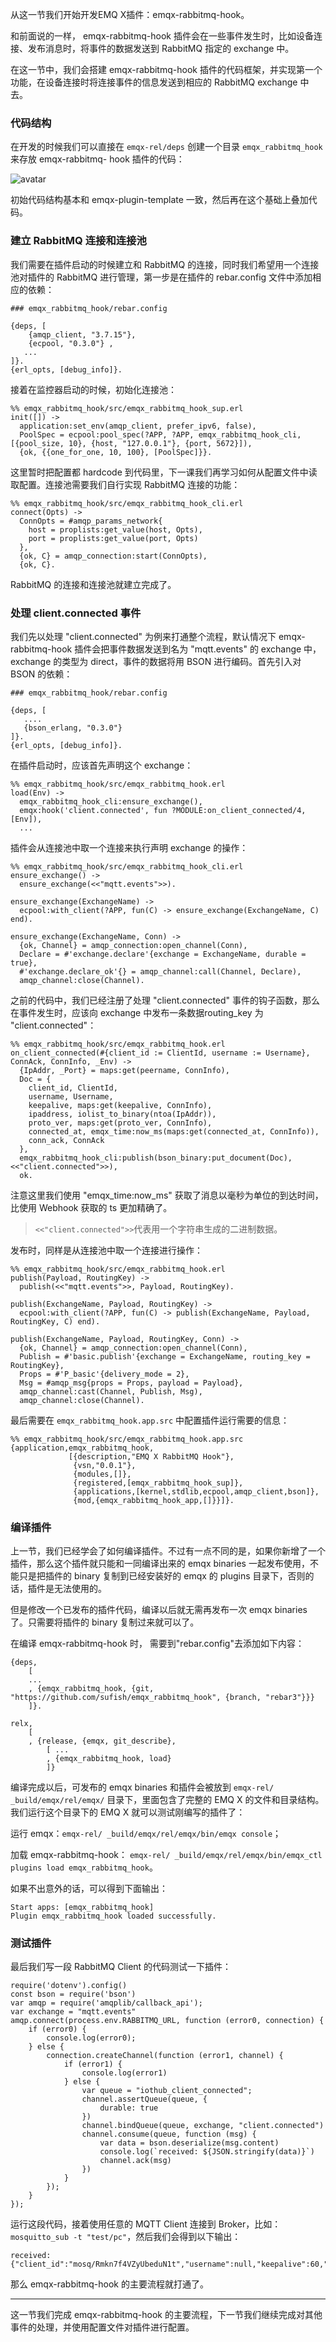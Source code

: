 从这一节我们开始开发EMQ X插件：emqx-rabbitmq-hook。

和前面说的一样， emqx-rabbitmq-hook 插件会在一些事件发生时，比如设备连接、发布消息时，将事件的数据发送到 RabbitMQ 指定的
exchange 中。

在这一节中，我们会搭建 emqx-rabbitmq-hook 插件的代码框架，并实现第一个功能，在设备连接时将连接事件的信息发送到相应的 RabbitMQ
exchange 中去。

### 代码结构

在开发的时候我们可以直接在 `emqx-rel/deps` 创建一个目录 `emqx_rabbitmq_hook` 来存放 emqx-rabbitmq-
hook 插件的代码：

![avatar](https://images.gitbook.cn/Fq5xaegiJ_lXvCbtHCSXwhKG2uSE)

初始代码结构基本和 emqx-plugin-template 一致，然后再在这个基础上叠加代码。

### 建立 RabbitMQ 连接和连接池

我们需要在插件启动的时候建立和 RabbitMQ 的连接，同时我们希望用一个连接池对插件的 RabbitMQ 进行管理，第一步是在插件的
rebar.config 文件中添加相应的依赖：

    
    
    ### emqx_rabbitmq_hook/rebar.config
    
    {deps, [
        {amqp_client, "3.7.15"}, 
        {ecpool, "0.3.0"} ,
       ...
    ]}.
    {erl_opts, [debug_info]}.
    

接着在监控器启动的时候，初始化连接池：

    
    
    %% emqx_rabbitmq_hook/src/emqx_rabbitmq_hook_sup.erl
    init([]) ->
      application:set_env(amqp_client, prefer_ipv6, false),
      PoolSpec = ecpool:pool_spec(?APP, ?APP, emqx_rabbitmq_hook_cli, [{pool_size, 10}, {host, "127.0.0.1"}, {port, 5672}]),
      {ok, {{one_for_one, 10, 100}, [PoolSpec]}}.
    

这里暂时把配置都 hardcode 到代码里，下一课我们再学习如何从配置文件中读取配置。连接池需要我们自行实现 RabbitMQ 连接的功能：

    
    
    %% emqx_rabbitmq_hook/src/emqx_rabbitmq_hook_cli.erl
    connect(Opts) ->
      ConnOpts = #amqp_params_network{
        host = proplists:get_value(host, Opts),
        port = proplists:get_value(port, Opts)
      },
      {ok, C} = amqp_connection:start(ConnOpts),
      {ok, C}.
    

RabbitMQ 的连接和连接池就建立完成了。

### 处理 client.connected 事件

我们先以处理 "client.connected" 为例来打通整个流程，默认情况下 emqx-rabbitmq-hook 插件会把事件数据发送到名为
"mqtt.events" 的 exchange 中，exchange 的类型为 direct，事件的数据将用 BSON 进行编码。首先引入对 BSON
的依赖：

    
    
    ### emqx_rabbitmq_hook/rebar.config
    
    {deps, [
       ....
       {bson_erlang, "0.3.0"}
    ]}.
    {erl_opts, [debug_info]}.
    

在插件启动时，应该首先声明这个 exchange：

    
    
    %% emqx_rabbitmq_hook/src/emqx_rabbitmq_hook.erl
    load(Env) ->
      emqx_rabbitmq_hook_cli:ensure_exchange(),
      emqx:hook('client.connected', fun ?MODULE:on_client_connected/4, [Env]),
      ...
    

插件会从连接池中取一个连接来执行声明 exchange 的操作：

    
    
    %% emqx_rabbitmq_hook/src/emqx_rabbitmq_hook_cli.erl
    ensure_exchange() ->
      ensure_exchange(<<"mqtt.events">>).
    
    ensure_exchange(ExchangeName) ->
      ecpool:with_client(?APP, fun(C) -> ensure_exchange(ExchangeName, C) end).
    
    ensure_exchange(ExchangeName, Conn) ->
      {ok, Channel} = amqp_connection:open_channel(Conn),
      Declare = #'exchange.declare'{exchange = ExchangeName, durable = true},
      #'exchange.declare_ok'{} = amqp_channel:call(Channel, Declare),
      amqp_channel:close(Channel).
    

之前的代码中，我们已经注册了处理 "client.connected" 事件的钩子函数，那么在事件发生时，应该向 exchange
中发布一条数据routing_key 为 "client.connected"：

    
    
    %% emqx_rabbitmq_hook/src/emqx_rabbitmq_hook.erl
    on_client_connected(#{client_id := ClientId, username := Username}, ConnAck, ConnInfo, _Env) ->
      {IpAddr, _Port} = maps:get(peername, ConnInfo),
      Doc = {
        client_id, ClientId,
        username, Username,
        keepalive, maps:get(keepalive, ConnInfo),
        ipaddress, iolist_to_binary(ntoa(IpAddr)),
        proto_ver, maps:get(proto_ver, ConnInfo),
        connected_at, emqx_time:now_ms(maps:get(connected_at, ConnInfo)),
        conn_ack, ConnAck
      },
      emqx_rabbitmq_hook_cli:publish(bson_binary:put_document(Doc), <<"client.connected">>),
      ok.
    

注意这里我们使用 "emqx_time:now_ms" 获取了消息以毫秒为单位的到达时间，比使用 Webhook 获取的 ts 更加精确了。

> `<<"client.connected">>`代表用一个字符串生成的二进制数据。

发布时，同样是从连接池中取一个连接进行操作：

    
    
    %% emqx_rabbitmq_hook/src/emqx_rabbitmq_hook.erl
    publish(Payload, RoutingKey) ->
      publish(<<"mqtt.events">>, Payload, RoutingKey).
    
    publish(ExchangeName, Payload, RoutingKey) ->
      ecpool:with_client(?APP, fun(C) -> publish(ExchangeName, Payload, RoutingKey, C) end).
    
    publish(ExchangeName, Payload, RoutingKey, Conn) ->
      {ok, Channel} = amqp_connection:open_channel(Conn),
      Publish = #'basic.publish'{exchange = ExchangeName, routing_key = RoutingKey},
      Props = #'P_basic'{delivery_mode = 2},
      Msg = #amqp_msg{props = Props, payload = Payload},
      amqp_channel:cast(Channel, Publish, Msg),
      amqp_channel:close(Channel).
    

最后需要在 `emqx_rabbitmq_hook.app.src` 中配置插件运行需要的信息：

    
    
    %% emqx_rabbitmq_hook/src/emqx_rabbitmq_hook.app.src
    {application,emqx_rabbitmq_hook,
                 [{description,"EMQ X RabbitMQ Hook"},
                  {vsn,"0.0.1"},
                  {modules,[]},
                  {registered,[emqx_rabbitmq_hook_sup]},
                  {applications,[kernel,stdlib,ecpool,amqp_client,bson]},
                  {mod,{emqx_rabbitmq_hook_app,[]}}]}.
    

### 编译插件

上一节，我们已经学会了如何编译插件。不过有一点不同的是，如果你新增了一个插件，那么这个插件就只能和一同编译出来的 emqx binaries
一起发布使用，不能只是把插件的 binary 复制到已经安装好的 emqx 的 plugins 目录下，否则的话，插件是无法使用的。

但是修改一个已发布的插件代码，编译以后就无需再发布一次 emqx binaries 了。只需要将插件的 binary 复制过来就可以了。

在编译 emqx-rabbitmq-hook 时， 需要到"rebar.config"去添加如下内容：

    
    
    {deps,
        [
        ...
        , {emqx_rabbitmq_hook, {git, "https://github.com/sufish/emqx_rabbitmq_hook", {branch, "rebar3"}}}
        ]}.
    
    relx,
        [ 
        , {release, {emqx, git_describe},
            [ ...
            , {emqx_rabbitmq_hook, load}
            ]}    
    

编译完成以后，可发布的 emqx binaries 和插件会被放到 `emqx-rel/ _build/emqx/rel/emqx/`
目录下，里面包含了完整的 EMQ X 的文件和目录结构。我们运行这个目录下的 EMQ X 就可以测试刚编写的插件了：

运行 emqx：`emqx-rel/ _build/emqx/rel/emqx/bin/emqx console`；

加载 emqx-rabbitmq-hook： `emqx-rel/ _build/emqx/rel/emqx/bin/emqx_ctl plugins
load emqx_rabbitmq_hook`。

如果不出意外的话，可以得到下面输出：

    
    
    Start apps: [emqx_rabbitmq_hook]
    Plugin emqx_rabbitmq_hook loaded successfully.
    

### 测试插件

最后我们写一段 RabbitMQ Client 的代码测试一下插件：

    
    
    require('dotenv').config()
    const bson = require('bson')
    var amqp = require('amqplib/callback_api');
    var exchange = "mqtt.events"
    amqp.connect(process.env.RABBITMQ_URL, function (error0, connection) {
        if (error0) {
            console.log(error0);
        } else {
            connection.createChannel(function (error1, channel) {
                if (error1) {
                    console.log(error1)
                } else {
                    var queue = "iothub_client_connected";
                    channel.assertQueue(queue, {
                        durable: true
                    })
                    channel.bindQueue(queue, exchange, "client.connected")
                    channel.consume(queue, function (msg) {
                        var data = bson.deserialize(msg.content)
                        console.log(`received: ${JSON.stringify(data)}`)
                        channel.ack(msg)
                    })
                }
            });
        }
    });
    

运行这段代码，接着使用任意的 MQTT Client 连接到 Broker，比如：`mosquitto_sub -t
"test/pc"`，然后我们会得到以下输出：

    
    
    received: {"client_id":"mosq/Rmkn7f4VZyUbeduN1t","username":null,"keepalive":60,"ipaddress":"127.0.0.1","proto_ver":4,"connected_at":1560250142384,"conn_ack":0}
    

那么 emqx-rabbitmq-hook 的主要流程就打通了。

* * *

这一节我们完成 emqx-rabbitmq-hook 的主要流程，下一节我们继续完成对其他事件的处理，并使用配置文件对插件进行配置。

